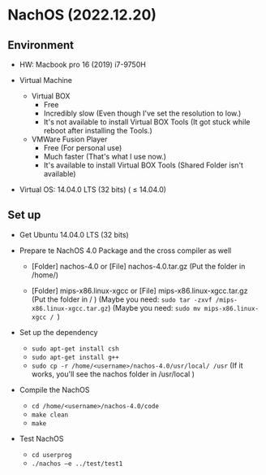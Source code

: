 # NachOS (2022.12.20)

## Environment

- HW: Macbook pro 16 (2019) i7-9750H

- Virtual Machine
  - Virtual BOX
    - Free
    - Incredibly slow (Even though I've set the resolution to low.)
    - It's not available to install Virtual BOX Tools (It got stuck while reboot after installing the Tools.)
  - VMWare Fusion Player
    - Free (For personal use)
    - Much faster (That's what I use now.)
    - It's available to install Virtual BOX Tools (Shared Folder isn't available)
    
- Virtual OS: 14.04.0 LTS (32 bits) ( ≤ 14.04.0)

## Set up 

- Get Ubuntu 14.04.0 LTS (32 bits)
- Prepare te NachOS 4.0 Package and the cross compiler as well
  - [Folder] nachos-4.0 or [File] nachos-4.0.tar.gz 
    (Put the folder in /home/<username>)
 
  - [Folder] mips-x86.linux-xgcc or [File] mips-x86.linux-xgcc.tar.gz
    (Put the folder in / )
    (Maybe you need: ```sudo tar -zxvf /mips-x86.linux-xgcc.tar.gz```)
    (Maybe you need: ```sudo mv mips-x86.linux-xgcc / ```)
  
- Set up the dependency
  - ```sudo apt-get install csh```
  - ```sudo apt-get install g++```
  - ```sudo cp -r /home/<username>/nachos-4.0/usr/local/ /usr```
  (If it works, you'll see the nachos folder in /usr/local )
  
- Compile the NachOS
  - ```cd /home/<username>/nachos-4.0/code```
  - ```make clean```
  - ```make ```

- Test NachOS
  - ```cd userprog```
  - ```./nachos –e ../test/test1```
